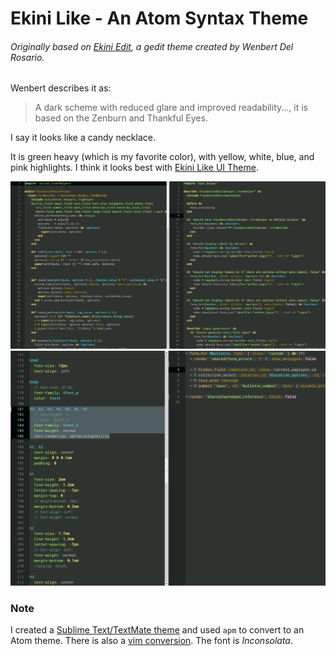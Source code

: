 # Ekini Like - An Atom Syntax Theme


###### Originally based on [Ekini Edit](http://blog.ekini.net/2009/11/19/ekini-edit-a-gedit-scheme-that-is-dark-and-suitable-for-low-light-conditions/), a gedit theme created by Wenbert Del Rosario.

Wenbert describes it as:
> A dark scheme with reduced glare and improved readability...,
> it is based on the Zenburn and Thankful Eyes.

I say it looks like a candy necklace.

It is green heavy (which is my favorite color), with yellow, white, blue, and pink highlights.
I think it looks best with [Ekini Like UI Theme](https://atom.io/themes/ekini-like-ui).

![Ruby Sreenshot](https://github.com/dsandstrom/atom-ekini-like-theme/raw/master/screen-ruby.png)
![Html Sreenshot](https://github.com/dsandstrom/atom-ekini-like-theme/raw/master/screen-html.png)

### Note
I created a [Sublime Text/TextMate theme](https://github.com/dsandstrom/EkiniScheme)
and used `apm` to convert to an Atom theme.  There is also a [vim conversion](http://www.vim.org/scripts/script.php?script_id=3159).
The font is *Inconsolata*.
